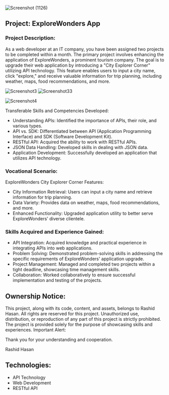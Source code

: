 
![Screenshot (1126)](https://github.com/RashidHasan/City_Explorer_API_Enhancement/assets/136935583/a9c8d19b-760e-4437-8847-1f34595b191b)

## Project: ExploreWonders App

### Project Description:
As a web developer at an IT company, you have been assigned two projects to be completed within a month. The primary project involves enhancing the application of ExploreWonders, a prominent tourism company. The goal is to upgrade their web application by introducing a "City Explorer Corner" utilizing API technology. This feature enables users to input a city name, click "explore," and receive valuable information for trip planning, including weather, maps, food recommendations, and more.


![Screenshot3](https://github.com/RashidHasan/City_Explorer_API_Enhancement/assets/136935583/965ab66a-386d-4c4c-af01-7406e9c0f889)
![Screenshot33](https://github.com/RashidHasan/City_Explorer_API_Enhancement/assets/136935583/5e4f5bff-9418-4d1c-9838-13c4a5fba718)

![Screenshot4](https://github.com/RashidHasan/City_Explorer_API_Enhancement/assets/136935583/1078c420-1665-4f65-b042-bc2bb2e922a5)



Transferable Skills and Competencies Developed:

- Understanding APIs: Identified the importance of APIs, their role, and various types.
- API vs. SDK: Differentiated between API (Application Programming Interface) and SDK (Software Development Kit).
- RESTful API: Acquired the ability to work with RESTful APIs.
- JSON Data Handling: Developed skills in dealing with JSON data.
- Application Development: Successfully developed an application that utilizes API technology.

### Vocational Scenario:
ExploreWonders City Explorer Corner Features:

- City Information Retrieval: Users can input a city name and retrieve information for trip planning.
- Data Variety: Provides data on weather, maps, food recommendations, and more.
- Enhanced Functionality: Upgraded application utility to better serve ExploreWonders' diverse clientele.


### Skills Acquired and Experience Gained:

- API Integration: Acquired knowledge and practical experience in integrating APIs into web applications.
- Problem Solving: Demonstrated problem-solving skills in addressing the specific requirements of ExploreWonders' application upgrade.
- Project Management: Managed and completed two projects within a tight deadline, showcasing time management skills.
- Collaboration: Worked collaboratively to ensure successful implementation and testing of the projects.

## Ownership Notice:

This project, along with its code, content, and assets, belongs to Rashid Hasan. All rights are reserved for this project. Unauthorized use, distribution, or reproduction of any part of this project is strictly prohibited. The project is provided solely for the purpose of showcasing skills and experiences.
Important Alert:

Thank you for your understanding and cooperation.

Rashid Hasan

## Technologies:

- API Technology
- Web Development
- RESTful API
